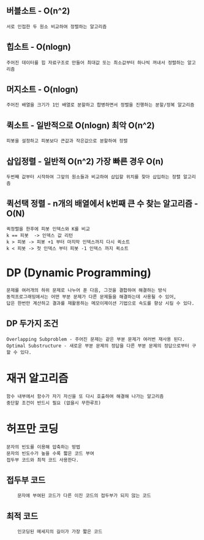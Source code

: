 ## 버블소트 - O(n^2)
	서로 인접한 두 원소 비교하여 정렬하는 알고리즘

## 힙소트 - O(nlogn)
	주어진 데이터를 힙 자료구조로 만들어 최대값 또는 최소값부터 하나씩 꺼내서 정렬하는 알고리즘

## 머지소트 - O(nlogn)
	주어진 배열을 크기가 1인 배열로 분할하고 합병하면서 정렬을 진행하는 분할/정복 알고리즘

## 퀵소트 - 일반적으로 O(nlogn) 최악 O(n^2)
	피봇을 설정하고 피봇보다 큰값과 작은값으로 분할하여 정렬

## 삽입정렬 - 일반적 O(n^2) 가장 빠른 경우 O(n)
	두번째 값부터 시작하여 그앞의 원소들과 비교하여 삽입할 위치를 찾아 삽입하는 정렬 알고리즘

## 퀵선택 정렬 - n개의 배열에서 k번째 큰 수 찾는 알고리즘   - O(N)
	퀵정렬을 한후에 피봇 인덱스와 K를 비교
	k == 피봇  -> 인덱스 값 리턴
	k > 피봇 -> 피봇 +1 부터 마지막 인덱스까지 다시 퀵소트
	k < 피봇 -> 첫 인덱스 부터 피봇 -1 인덱스 까지 퀵소트
	
# DP (Dynamic Programming)
	문제를 여러개의 하위 문제로 나누어 푼 다음, 그것을 결합하여 해결하는 방식
	동적프로그래밍에서는 어떤 부분 문제가 다른 문제들을 해결하는데 사용될 수 있어,
	답은 한번만 계산하고 결과를 재활용하는 메모이제이션 기법으로 속도를 향상 시킬 수 있다.

## DP 두가지 조건
	Overlapping Subproblem - 주어진 문제는 같은 부분 문제가 여러번 재사용 된다.
	Optimal Substructure - 새로운 부분 문제의 정답을 다른 부분 문제의 정답으로부터 구할 수 있다.

# 재귀 알고리즘
	함수 내부에서 함수가 자기 자신을 또 다시 호출하여 해결해 나가는 알고리즘
	중단할 조건이 반드시 필요 (없을시 무한루프)

# 허프만 코딩
	문자의 빈도를 이용해 압축하는 방법
	문자의 빈도수가 높을 수록 짧은 코드 부여
	접두부 코드와 최적 코드 사용한다.
## 접두부 코드 	
		문자에 부여된 코드가 다른 이진 코드의 접두부가 되지 않는 코드
## 최적 코드
		인코딩된 메세지의 길이가 가장 짧은 코드
